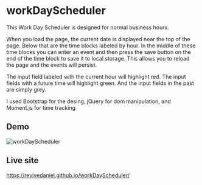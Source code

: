 # workDayScheduler
This Work Day Scheduler is designed for normal business hours. 

When you load the page, the current date is displayed near the top of the page. 
Below that are the time blocks labeled by hour. 
In the middle of these time blocks you can enter an event and then press the save 
button on the end of the time block to save it to local storage. 
This allows you to reload the page and the events will persist.

The input field labeled with the current hour will highlight red. 
The input fields with a future time will highlight green.
And the input fields in the past are simply grey.

I used Bootstrap for the desing, jQuery for dom manipulation, and Moment.js for time tracking

## Demo
![workDayScheduler](./assets/vids/workdaySchedulerDemo.gif)
## Live site
https://revivedaniel.github.io/workDayScheduler/